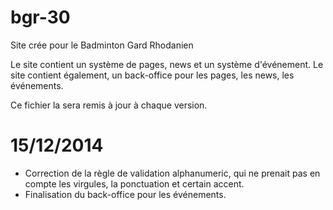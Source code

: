 bgr-30
======

Site crée pour le Badminton Gard Rhodanien

Le site contient un système de pages, news et un système d'événement. Le site contient également,
un back-office pour les pages, les news, les événements.

Ce fichier la sera remis à jour à chaque version.

15/12/2014
==========
- Correction de la règle de validation alphanumeric, qui ne prenait pas en compte les virgules, la ponctuation et certain accent.
- Finalisation du back-office pour les événements.
